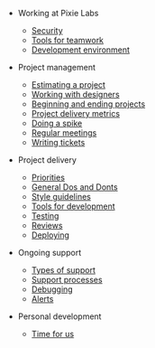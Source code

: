 - Working at Pixie Labs

  - [Security](/01-working-at-pixie-labs/01-security.md)
  - [Tools for teamwork](/01-working-at-pixie-labs/02-tools.md)
  - [Development environment](/01-working-at-pixie-labs/03-development-environment.md)

- Project management

  - [Estimating a project](/02-project-management/01-estimating.md)
  - [Working with designers](/02-project-management/02-working-with-designers.md)
  - [Beginning and ending projects](/02-project-management/03-beginning-and-ending.md)
  - [Project delivery metrics](/02-project-management/05-project-delivery-metrics.md)
  - [Doing a spike](/02-project-management/06-doing-a-spike.md)
  - [Regular meetings](/02-project-management/07-regular-meetings.md)
  - [Writing tickets](/02-project-management/08-writing-tickets.md)

- Project delivery

  - [Priorities](/03-project-delivery/01-priorities.md)
  - [General Dos and Donts](/03-project-delivery/02-general-dos-donts.md)
  - [Style guidelines](/03-project-delivery/03-style-guidelines.md)
  - [Tools for development](/03-project-delivery/04-tools.md)
  - [Testing](/03-project-delivery/05-testing.md)
  - [Reviews](/03-project-delivery/06-reviews.md)
  - [Deploying](/03-project-delivery/07-deploying.md)

- Ongoing support

  - [Types of support](/04-ongoing-support/01-types-of-support.md)
  - [Support processes](/04-ongoing-support/02-support-processes.md)
  - [Debugging](/04-ongoing-support/03-debugging.md)
  - [Alerts](/04-ongoing-support/04-alerts.md)

- Personal development

  - [Time for us](/05-personal-development/01-time-for-us.md)
